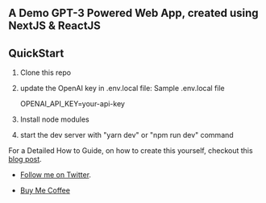 ## A Demo GPT-3 Powered Web App, created using NextJS & ReactJS

## QuickStart
1. Clone this repo
2. update the OpenAI key in .env.local file:
    Sample .env.local file
    
    OPENAI_API_KEY=your-api-key
    
4. Install node modules
5. start the dev server with "yarn dev" or "npm run dev" command

For a Detailed How to Guide, on how to create this yourself, checkout this [blog post](https://harishgarg.com/writing/how-to-build-a-serverless-gpt-3-powered-using-nextjs-react/).

* [Follow me on Twitter](https://twitter.com/harishkgarg).

* [Buy Me Coffee](https://www.buymeacoffee.com/harishgarg)
